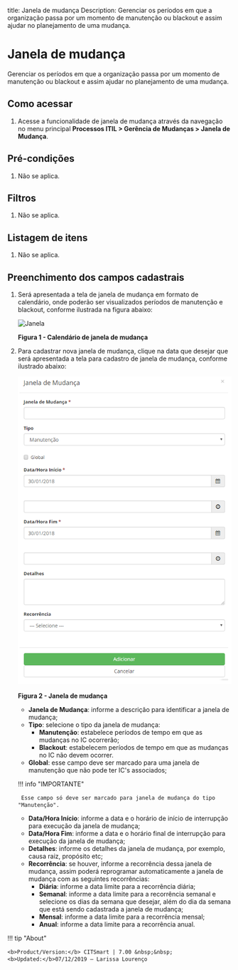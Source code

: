 title: Janela de mudança
Description: Gerenciar os períodos em que a 
organização passa por um momento de manutenção ou blackout e assim ajudar no planejamento de uma mudança.
# Janela de mudança

Gerenciar os períodos em que a organização passa por um momento de manutenção ou
blackout e assim ajudar no planejamento de uma mudança.

Como acessar
-------------

1. Acesse a funcionalidade de janela de mudança através da navegação no menu principal 
**Processos ITIL > Gerência de Mudanças > Janela de Mudança**.

Pré-condições
---------------

1. Não se aplica.

Filtros
---------

1. Não se aplica.

Listagem de itens
-------------------

1. Não se aplica.

Preenchimento dos campos cadastrais
-------------------------------------

1. Será apresentada a tela de janela de mudança em formato de calendário, onde poderão ser
visualizados períodos de manutenção e blackout, conforme ilustrada na figura abaixo:

    ![Janela](mages/jane-mud.img1.png)
    
    **Figura 1 - Calendário de janela de mudança**
    
2. Para cadastrar nova janela de mudança, clique na data que desejar que será apresentada a tela para cadastro de 
janela de mudança, conforme ilustrado abaixo:

    ![Janela](images/jane-mud.img2.png)
    
    **Figura 2 - Janela de mudança**
    
    - **Janela de Mudança**: informe a descrição para identificar a janela de mudança;
    - **Tipo**: selecione o tipo da janela de mudança:
        - **Manutenção**: estabelece períodos de tempo em que as mudanças no IC ocorrerão;
        - **Blackout**: estabelecem períodos de tempo em que as mudanças no IC não devem ocorrer.
    - **Global**: esse campo deve ser marcado para uma janela de manutenção que não pode ter IC's associados;
    
    !!! info "IMPORTANTE"
    
        Esse campo só deve ser marcado para janela de mudança do tipo "Manutenção".
        
    - **Data/Hora Início**: informe a data e o horário de início de interrupção para execução da janela de mudança;
    - **Data/Hora Fim**: informe a data e o horário final de interrupção para execução da janela de mudança;
    - **Detalhes**: informe os detalhes da janela de mudança, por exemplo, causa raiz, propósito etc;
    - **Recorrência**: se houver, informe a recorrência dessa janela de mudança, assim poderá reprogramar automaticamente
    a janela de mudança com as seguintes recorrências:
        - **Diária**: informe a data limite para a recorrência diária;
        - **Semanal**: informe a data limite para a recorrência semanal e selecione os dias da semana que desejar, além 
        do dia da semana que está sendo cadastrada a janela de mudança;
        - **Mensal**: informe a data limite para a recorrência mensal;
        - **Anual**: informe a data limite para a recorrência anual.
        
!!! tip "About"

    <b>Product/Version:</b> CITSmart | 7.00 &nbsp;&nbsp;
    <b>Updated:</b>07/12/2019 – Larissa Lourenço
       

